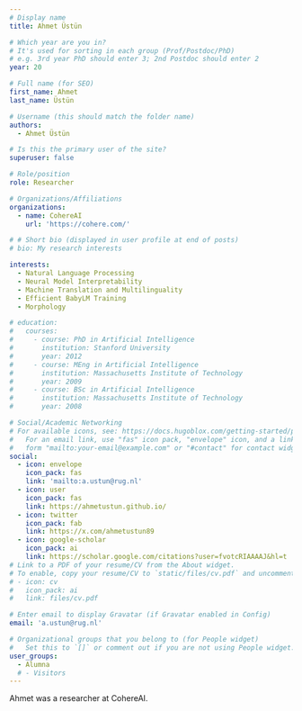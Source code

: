 ```yaml
---
# Display name
title: Ahmet Üstün

# Which year are you in?
# It's used for sorting in each group (Prof/Postdoc/PhD)
# e.g. 3rd year PhD should enter 3; 2nd Postdoc should enter 2
year: 20

# Full name (for SEO)
first_name: Ahmet
last_name: Üstün

# Username (this should match the folder name)
authors:
  - Ahmet Üstün

# Is this the primary user of the site?
superuser: false

# Role/position
role: Researcher

# Organizations/Affiliations
organizations:
  - name: CohereAI
    url: 'https://cohere.com/'

# # Short bio (displayed in user profile at end of posts)
# bio: My research interests 

interests:
  - Natural Language Processing
  - Neural Model Interpretability
  - Machine Translation and Multilinguality
  - Efficient BabyLM Training
  - Morphology

# education:
#   courses:
#     - course: PhD in Artificial Intelligence
#       institution: Stanford University
#       year: 2012
#     - course: MEng in Artificial Intelligence
#       institution: Massachusetts Institute of Technology
#       year: 2009
#     - course: BSc in Artificial Intelligence
#       institution: Massachusetts Institute of Technology
#       year: 2008

# Social/Academic Networking
# For available icons, see: https://docs.hugoblox.com/getting-started/page-builder/#icons
#   For an email link, use "fas" icon pack, "envelope" icon, and a link in the
#   form "mailto:your-email@example.com" or "#contact" for contact widget.
social:
  - icon: envelope
    icon_pack: fas
    link: 'mailto:a.ustun@rug.nl'
  - icon: user
    icon_pack: fas
    link: https://ahmetustun.github.io/
  - icon: twitter
    icon_pack: fab
    link: https://x.com/ahmetustun89
  - icon: google-scholar
    icon_pack: ai
    link: https://scholar.google.com/citations?user=fvotcRIAAAAJ&hl=t
# Link to a PDF of your resume/CV from the About widget.
# To enable, copy your resume/CV to `static/files/cv.pdf` and uncomment the lines below.
# - icon: cv
#   icon_pack: ai
#   link: files/cv.pdf

# Enter email to display Gravatar (if Gravatar enabled in Config)
email: 'a.ustun@rug.nl'

# Organizational groups that you belong to (for People widget)
#   Set this to `[]` or comment out if you are not using People widget.
user_groups:
  - Alumna
  # - Visitors
---
```


Ahmet was a researcher at CohereAI.